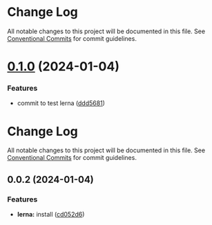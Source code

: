 # Change Log

All notable changes to this project will be documented in this file. See
[Conventional Commits](https://conventionalcommits.org) for commit guidelines.

# [0.1.0](https://github.com/eduard-aminov/ng-tools/compare/@ng-tools/web-apis@0.0.2...@ng-tools/web-apis@0.1.0) (2024-01-04)

### Features

- commit to test lerna
  ([ddd5681](https://github.com/eduard-aminov/ng-tools/commit/ddd5681bed4342a23e020afa982ecccd7999e048))

# Change Log

All notable changes to this project will be documented in this file. See
[Conventional Commits](https://conventionalcommits.org) for commit guidelines.

## 0.0.2 (2024-01-04)

### Features

- **lerna:** install
  ([cd052d6](https://github.com/eduard-aminov/ng-tools/commit/cd052d6c1772286f983a6b4d073bfda1995c3627))
